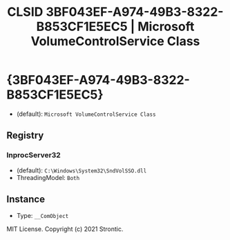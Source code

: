 ﻿---
title: "CLSID 3BF043EF-A974-49B3-8322-B853CF1E5EC5 | Microsoft VolumeControlService Class"
excerpt: What is COM-Object CLSID 3BF043EF-A974-49B3-8322-B853CF1E5EC5?
---

# {3BF043EF-A974-49B3-8322-B853CF1E5EC5}

* (default): `Microsoft VolumeControlService Class`

## Registry


### InprocServer32

* (default): `C:\Windows\System32\SndVolSSO.dll`
* ThreadingModel: `Both`

## Instance

* Type: `__ComObject`

MIT License. Copyright (c) 2021 Strontic.


